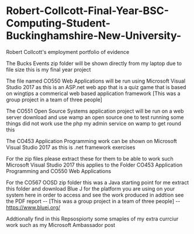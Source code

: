 # Robert-Collcott-Final-Year-BSC-Computing-Student-Buckinghamshire-New-University-
Robert Collcott's employment portfolio of evidence

The Bucks Events zip folder will be shown directly from my laptop due to file size this is my final year project  

The file named CO550 Web Applications will be run using Microsoft Visual Studio 2017 as this is an ASP.net web app that is a quiz game that is based on wingtips a commerical web based application framework  [This was a group project in a team of three people]


The CO551 Open Source Systems application project will be run on a web server download and use wamp an open source one to test running some things did not work use the php my admin service on wamp to get round this

The CO453 Application Programming work can be shown on Microsoft Visual Studio 2017 as this is .net framework exercises 

For the zip files please extract these for them to be able to work such Microsoft Visual Studio 2017 this applies to the Folder CO453 Application Programming and CO550 Web Applications 

For the CO567 OOSD zip folder this was a Java starting point for me extract this folder and download Blue J for the platform you are using on your system here in order to access and see the work produced in addtion see the PDF report -- [This was a group project in a team of three people]  -- https://www.bluej.org/

Addtionally find in this Repsospiorty some smaples of my extra currciur work such as my Microsoft Ambassador post 
